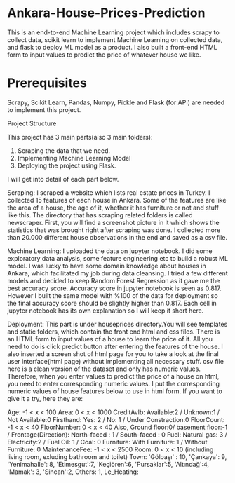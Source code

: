 # Ankara-House-Prices-Prediction

<p>This is an end-to-end Machine Learning project which includes scrapy to collect data, scikit learn to implement Machine Learning on collected data, and flask to deploy ML model as a product.
I also built a front-end HTML form to input values to predict the price of whatever house we like.</p>

# Prerequisites

Scrapy, Scikit Learn, Pandas, Numpy, Pickle and Flask (for API) are needed to implement this project.

Project Structure

This project has 3 main parts(also 3 main folders):
  1) Scraping the data that we need. 
  2) Implementing Machine Learning Model
  3) Deploying the project using Flask.
  
I will get into detail of each part below.

Scraping: I scraped a website which lists real estate prices in Turkey. I collected 15 features of each house in Ankara. 
Some of the features are like the area of a house, the age of it, whether it has furniture or not and stuff like this.
The directory that has scraping related folders is called newscraper. First, you will find a screenshot picture in it which shows the statistics that was brought right after scraping was done.
I collected more than 20.000 different house observations in the end and saved as a csv file.  

Machine Learning: I uploaded the data on jupyter notebook. I did some exploratory data analysis, some feature engineering etc to build a robust ML model. 
I was lucky to have some domain knowledge about houses in Ankara, which facilitated my job during data cleansing. 
I tried a few different models and decided to keep Random Forest Regression as it gave me the best accuracy score. Accuracy score in jupyter notebook is seen as 0.817. 
However I built the same model with %100 of the data for deployment so the final accuracy score should be slightly higher than 0.817. 
Each cell in jupyter notebook has its own explanation so I will keep it short here.

Deployment: This part is under houseprices directory.You will see templates and static folders, which contain the front end html and css files.
There is an HTML form to input values of a house to learn the price of it. All you need to do is click predict button after entering the features of the house. 
I also inserted a screen shot of html page for you to take a look at the final user interface(html page) without implementing all necessary stuff. 
csv file here is a clean version of the dataset and only has numeric values. Therefore, when you enter values to predict the price of a house on html, you need to enter corresponding numeric values.
I put the corresponding numeric values of house features below to use in html form. If you want to give it a try, here they are:

Age:  -1 < x < 100
Area: 0 < x < 1000
CreditAvlb: Available:2 / Unknown:1 / Not Available:0
Firsthand: Yes: 2 / No: 1 / Under Constraction:0
FloorCount: -1 < x < 40
FloorNumber:  0 < x < 40 Also, Ground floor:0/ basement floor:-1 / 
Frontage(Direction): North-faced : 1 / South-faced : 0
Fuel: Natural gas: 3 / Electricity:2 / Fuel Oil: 1 / Coal: 0 
Furniture: With Furniture: 1 / Without Furniture: 0
MaintenanceFee: -1 < x < 2500
Room: 0 < x < 10 (including living room, exluding bathroom and toilet)
Town: 'Gölbaşı' : 10, 'Çankaya': 9, 'Yenimahalle': 8, 'Etimesgut':7, 'Keçiören':6, 'Pursaklar':5, 'Altındağ':4, 'Mamak': 3, 'Sincan':2, Others: 1, 
Le_Heating:
